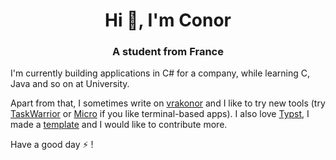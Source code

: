 <h1 align="center">Hi 👋, I'm Conor</h1>
<h3 align="center">A student from France</h3>

I'm currently building applications in C# for a company, while learning C, Java and so on at University.

Apart from that, I sometimes write on [vrakonor](https://vrak.konor.fr) and I like to try new tools (try [TaskWarrior](https://taskwarrior.org/) or [Micro](https://github.com/zyedidia/micro) if you like terminal-based apps). I also love [Typst](https://typst.app), I made a [template](https://github.com/hzkonor/bubble-template) and I would like to contribute more.

Have a good day ⚡ ! 

